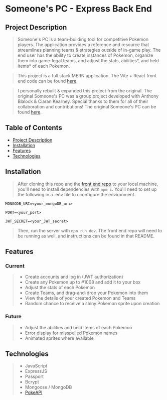 # Someone's PC - Express Back End


## Project Description

> Someone's PC is a team-building tool for competitive Pokemon players. The application provides a reference and resource that streamlines planning teams & strategies outside of in-game play. The end user has the ability to create instances of Pokemon, organize them into game-legal teams, and adjust the stats, abilities*, and held items* of each Pokemon. 

> This project is a full stack MERN application. The Vite + React front end code can be found [here](https://github.com/mgballou/react-someonespc).

> I personally rebuilt & expanded this project from the original. The original Someone's PC was a group project developed with Anthony Blalock & Ciaran Kearney. Special thanks to them for all of their collaboration and contributions! The original Someone's PC can be found [here](https://github.com/mgballou/someones-pc).


## Table of Contents

- [Project Description](#project-description)
- [Installation](#installation)
- [Features](#features)
- [Technologies](#technologies)

## Installation

> After cloning this repo and the [front end repo](https://github.com/mgballou/react-someonespc) to your local machine, you'll need to install dependencies with `npm i`. You'll need to set up the following in a .env file to cconfigure the environment.


```
MONGODB_URI=<your_mongoDB_uri>

PORT=<your_port>

JWT_SECRET=<your_JWT_secret>

```

> Then, run the server with `npm run dev`. The front end repo will need to be running as well, and instructions can be found in that README.

## Features

### Current

> * Create accounts and log in (JWT authorization)
> * Create any Pokemon up to #1008 and add it to your box
> * Adjust the stats of each Pokemon
> * Create Teams, and drag-and-drop your Pokemon into them
> * View the details of your created Pokemon and Teams
> * Random chance to receive a shiny Pokemon sprite upon creation

### Future
> * Adjust the abilities and held items of each Pokemon
> * Error display for misspelled Pokemon names
> * Animated sprites where available

## Technologies

> * JavaScript
> * ExpressJS
> * Passport
> * Bcrypt
> * Mongoose / MongoDB
> * [PokeAPI](https://pokeapi.co/)
